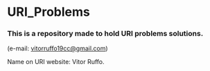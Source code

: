 # URI_Problems

### This is a repository made to hold URI problems solutions.

(e-mail: vitorruffo19cc@gmail.com)


Name on URI website: Vitor Ruffo.

